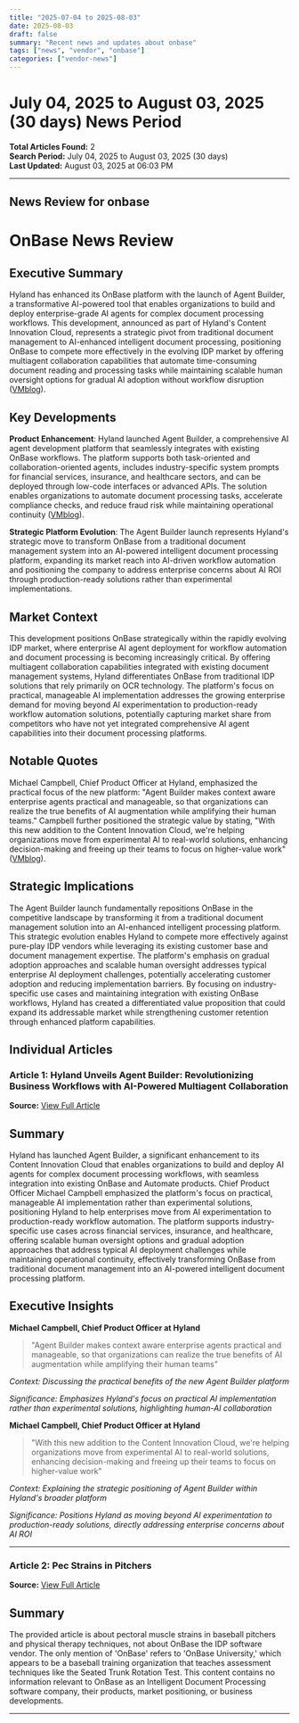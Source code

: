 ```yaml
---
title: "2025-07-04 to 2025-08-03"
date: 2025-08-03
draft: false
summary: "Recent news and updates about onbase"
tags: ["news", "vendor", "onbase"]
categories: ["vendor-news"]
---
```


# July 04, 2025 to August 03, 2025 (30 days) News Period 

**Total Articles Found:** 2  
**Search Period:** July 04, 2025 to August 03, 2025 (30 days)  
**Last Updated:** August 03, 2025 at 06:03 PM

---

## News Review for onbase

# OnBase News Review

## Executive Summary

Hyland has enhanced its OnBase platform with the launch of Agent Builder, a transformative AI-powered tool that enables organizations to build and deploy enterprise-grade AI agents for complex document processing workflows. This development, announced as part of Hyland's Content Innovation Cloud, represents a strategic pivot from traditional document management to AI-enhanced intelligent document processing, positioning OnBase to compete more effectively in the evolving IDP market by offering multiagent collaboration capabilities that automate time-consuming document reading and processing tasks while maintaining scalable human oversight options for gradual AI adoption without workflow disruption ([VMblog](https://vmblog.com:443/archive/2025/07/30/hyland-unveils-agent-builder-revolutionizing-business-workflows-with-ai-powered-multiagent-collaboration.aspx)).

## Key Developments

**Product Enhancement**: Hyland launched Agent Builder, a comprehensive AI agent development platform that seamlessly integrates with existing OnBase workflows. The platform supports both task-oriented and collaboration-oriented agents, includes industry-specific system prompts for financial services, insurance, and healthcare sectors, and can be deployed through low-code interfaces or advanced APIs. The solution enables organizations to automate document processing tasks, accelerate compliance checks, and reduce fraud risk while maintaining operational continuity ([VMblog](https://vmblog.com:443/archive/2025/07/30/hyland-unveils-agent-builder-revolutionizing-business-workflows-with-ai-powered-multiagent-collaboration.aspx)).

**Strategic Platform Evolution**: The Agent Builder launch represents Hyland's strategic move to transform OnBase from a traditional document management system into an AI-powered intelligent document processing platform, expanding its market reach into AI-driven workflow automation and positioning the company to address enterprise concerns about AI ROI through production-ready solutions rather than experimental implementations.

## Market Context

This development positions OnBase strategically within the rapidly evolving IDP market, where enterprise AI agent deployment for workflow automation and document processing is becoming increasingly critical. By offering multiagent collaboration capabilities integrated with existing document management systems, Hyland differentiates OnBase from traditional IDP solutions that rely primarily on OCR technology. The platform's focus on practical, manageable AI implementation addresses the growing enterprise demand for moving beyond AI experimentation to production-ready workflow automation solutions, potentially capturing market share from competitors who have not yet integrated comprehensive AI agent capabilities into their document processing platforms.

## Notable Quotes

Michael Campbell, Chief Product Officer at Hyland, emphasized the practical focus of the new platform: "Agent Builder makes context aware enterprise agents practical and manageable, so that organizations can realize the true benefits of AI augmentation while amplifying their human teams." Campbell further positioned the strategic value by stating, "With this new addition to the Content Innovation Cloud, we're helping organizations move from experimental AI to real-world solutions, enhancing decision-making and freeing up their teams to focus on higher-value work" ([VMblog](https://vmblog.com:443/archive/2025/07/30/hyland-unveils-agent-builder-revolutionizing-business-workflows-with-ai-powered-multiagent-collaboration.aspx)).

## Strategic Implications

The Agent Builder launch fundamentally repositions OnBase in the competitive landscape by transforming it from a traditional document management solution into an AI-enhanced intelligent processing platform. This strategic evolution enables Hyland to compete more effectively against pure-play IDP vendors while leveraging its existing customer base and document management expertise. The platform's emphasis on gradual adoption approaches and scalable human oversight addresses typical enterprise AI deployment challenges, potentially accelerating customer adoption and reducing implementation barriers. By focusing on industry-specific use cases and maintaining integration with existing OnBase workflows, Hyland has created a differentiated value proposition that could expand its addressable market while strengthening customer retention through enhanced platform capabilities.

## Individual Articles

### Article 1: Hyland Unveils Agent Builder: Revolutionizing Business Workflows with AI-Powered Multiagent Collaboration

**Source:** [View Full Article](https://vmblog.com:443/archive/2025/07/30/hyland-unveils-agent-builder-revolutionizing-business-workflows-with-ai-powered-multiagent-collaboration.aspx)

## Summary

Hyland has launched Agent Builder, a significant enhancement to its Content Innovation Cloud that enables organizations to build and deploy AI agents for complex document processing workflows, with seamless integration into existing OnBase and Automate products. Chief Product Officer Michael Campbell emphasized the platform's focus on practical, manageable AI implementation rather than experimental solutions, positioning Hyland to help enterprises move from AI experimentation to production-ready workflow automation. The platform supports industry-specific use cases across financial services, insurance, and healthcare, offering scalable human oversight options and gradual adoption approaches that address typical AI deployment challenges while maintaining operational continuity, effectively transforming OnBase from traditional document management into an AI-powered intelligent document processing platform.

## Executive Insights

**Michael Campbell, Chief Product Officer at Hyland**

> "Agent Builder makes context aware enterprise agents practical and manageable, so that organizations can realize the true benefits of AI augmentation while amplifying their human teams"

*Context: Discussing the practical benefits of the new Agent Builder platform*

*Significance: Emphasizes Hyland's focus on practical AI implementation rather than experimental solutions, highlighting human-AI collaboration*

**Michael Campbell, Chief Product Officer at Hyland**

> "With this new addition to the Content Innovation Cloud, we're helping organizations move from experimental AI to real-world solutions, enhancing decision-making and freeing up their teams to focus on higher-value work"

*Context: Explaining the strategic positioning of Agent Builder within Hyland's broader platform*

*Significance: Positions Hyland as moving beyond AI experimentation to production-ready solutions, directly addressing enterprise concerns about AI ROI*



---

### Article 2: Pec Strains in Pitchers

**Source:** [View Full Article](https://ericcressey.com/pec-strains-pitchers/)

## Summary

The provided article is about pectoral muscle strains in baseball pitchers and physical therapy techniques, not about OnBase the IDP software vendor. The only mention of 'OnBase' refers to 'OnBase University,' which appears to be a baseball training organization that teaches assessment techniques like the Seated Trunk Rotation Test. This content contains no information relevant to OnBase as an Intelligent Document Processing software company, their products, market positioning, or business developments.





---

